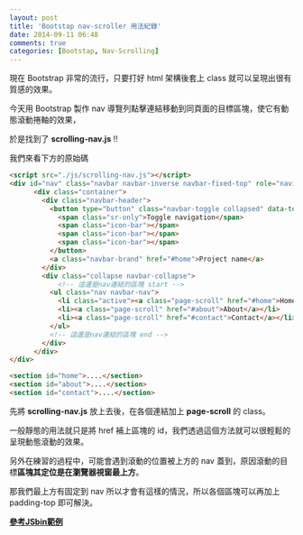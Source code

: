 ```yaml
---
layout: post
title: 'Bootstap nav-scroller 用法紀錄'
date: 2014-09-11 06:48
comments: true
categories: [Bootstap, Nav-Scrolling]
---
```

現在 Bootstrap 非常的流行，只要打好 html 架構後套上 class 就可以呈現出很有質感的效果。

今天用 Bootstrap 製作 nav 導覽列點擊連結移動到同頁面的目標區塊，使它有動態滾動捲軸的效果，

於是找到了 **scrolling-nav.js** !!

我們來看下方的原始碼

<!--more-->


```html
<script src="./js/scrolling-nav.js"></script>
<div id="nav" class="navbar navbar-inverse navbar-fixed-top" role="navigation">
      <div class="container">
        <div class="navbar-header">
          <button type="button" class="navbar-toggle collapsed" data-toggle="collapse" data-target=".navbar-collapse">
            <span class="sr-only">Toggle navigation</span>
            <span class="icon-bar"></span>
            <span class="icon-bar"></span>
            <span class="icon-bar"></span>
          </button>
          <a class="navbar-brand" href="#home">Project name</a>
        </div>
        <div class="collapse navbar-collapse">
        	<!-- 這邊是nav連結的區塊 start -->
          <ul class="nav navbar-nav">
            <li class="active"><a class="page-scroll" href="#home">Home</a></li>
            <li><a class="page-scroll" href="#about">About</a></li>
            <li><a class="page-scroll" href="#contact">Contact</a></li>
          </ul>
          <!-- 這邊是nav連結的區塊 end -->
        </div>
      </div>
</div>

<section id="home">....</section>
<section id="about">....</section>
<section id="contact">....</section>

```

先將 **scrolling-nav.js** 放上去後，在各個連結加上 **page-scroll** 的 class。

一般靜態的用法就只是將 href 補上區塊的 id，我們透過這個方法就可以很輕鬆的呈現動態滾動的效果。

另外在練習的過程中，可能會遇到滾動的位置被上方的 nav 蓋到，原因滾動的目標**區塊其定位是在瀏覽器視窗最上方**。

那我們最上方有固定到 nav 所以才會有這樣的情況，所以各個區塊可以再加上padding-top 即可解決。

**[參考JSbin範例](http://jsbin.com/valawu/4)**
